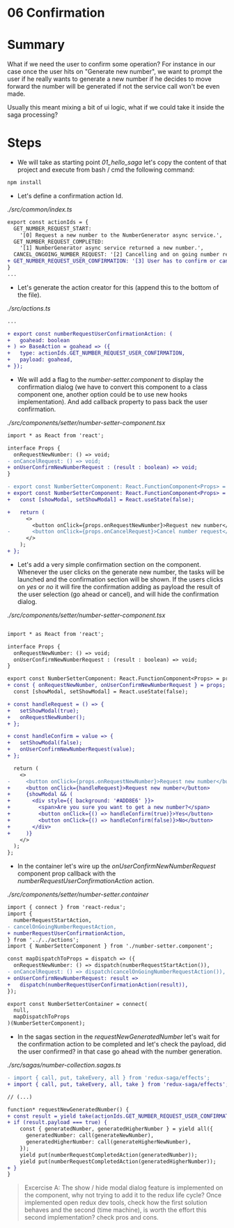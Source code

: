 # 06 Confirmation

# Summary

What if we need the user to confirm some operation? For instance in our case once the user hits on
"Generate new number", we want to prompt the user if he really wants to generate a new number if
he decides to move forward the number will be generated if not the service call won't be even made.

Usually this meant mixing a bit of ui logic, what if we could take it inside the saga processing?

# Steps

- We will take as starting point _01_hello_saga_ let's copy the content of that project
  and execute from bash / cmd the following command:

```bash
npm install
```

- Let's define a confirmation action Id.

_./src/common/index.ts_

```diff
export const actionIds = {
  GET_NUMBER_REQUEST_START:
    '[0] Request a new number to the NumberGenerator async service.',
  GET_NUMBER_REQUEST_COMPLETED:
    '[1] NumberGenerator async service returned a new number.',
  CANCEL_ONGOING_NUMBER_REQUEST: '[2] Cancelling and on going number request',
+ GET_NUMBER_REQUEST_USER_CONFIRMATION: '[3] User has to confirm or cancel the number request before it gets fired',
}
...
```

- Let's generate the action creator for this (append this to the bottom of the file).

_./src/actions.ts_

```diff
...

+ export const numberRequestUserConfirmationAction: (
+   goahead: boolean
+ ) => BaseAction = goahead => ({
+   type: actionIds.GET_NUMBER_REQUEST_USER_CONFIRMATION,
+   payload: goahead,
+ });
```

- We will add a flag to the _number-setter.component_ to display the confirmation dialog
  (we have to convert this component to a class component one, another option could be
  to use new hooks implementation). And add callback property to pass back the user
  confirmation.

_./src/components/setter/number-setter-component.tsx_

```diff
import * as React from 'react';

interface Props {
  onRequestNewNumber: () => void;
- onCancelRequest: () => void;
+ onUserConfirmNewNumberRequest : (result : boolean) => void;
}

- export const NumberSetterComponent: React.FunctionComponent<Props> = props => (
+ export const NumberSetterComponent: React.FunctionComponent<Props> = props => {
+   const [showModal, setShowModal] = React.useState(false);

+   return (
      <>
        <button onClick={props.onRequestNewNumber}>Request new number</button>
-       <button onClick={props.onCancelRequest}>Cancel number request</button>
      </>
    );
+ };

```

- Let's add a very simple confirmation section on the component. Whenever the user clicks on the generate new number, the tasks will be launched and the confirmation section will be shown.
  If the users clicks on _yes_ or _no_ it will fire the confirmation adding as payload the result of
  the user selection (go ahead or cancel), and will hide the confirmation dialog.

_./src/components/setter/number-setter-component.tsx_

```diff

import * as React from 'react';

interface Props {
  onRequestNewNumber: () => void;
  onUserConfirmNewNumberRequest : (result : boolean) => void;
}

export const NumberSetterComponent: React.FunctionComponent<Props> = props => {
+ const { onRequestNewNumber, onUserConfirmNewNumberRequest } = props;
  const [showModal, setShowModal] = React.useState(false);

+ const handleRequest = () => {
+   setShowModal(true);
+   onRequestNewNumber();
+ };

+ const handleConfirm = value => {
+   setShowModal(false);
+   onUserConfirmNewNumberRequest(value);
+ };

  return (
    <>
-     <button onClick={props.onRequestNewNumber}>Request new number</button>
+     <button onClick={handleRequest}>Request new number</button>
+     {showModal && (
+       <div style={{ background: '#ADD8E6' }}>
+         <span>Are you sure you want to get a new number?</span>
+         <button onClick={() => handleConfirm(true)}>Yes</button>
+         <button onClick={() => handleConfirm(false)}>No</button>
+       </div>
+     )}
    </>
  );
};
```

- In the container let's wire up the _onUserConfirmNewNumberRequest_ component prop callback
  with the _numberRequestUserConfirmationAction_ action.

_./src/components/setter/number-setter.container_

```diff
import { connect } from 'react-redux';
import {
  numberRequestStartAction,
- cancelOnGoingNumberRequestAction,
+ numberRequestUserConfirmationAction,
} from '../../actions';
import { NumberSetterComponent } from './number-setter.component';

const mapDispatchToProps = dispatch => ({
  onRequestNewNumber: () => dispatch(numberRequestStartAction()),
- onCancelRequest: () => dispatch(cancelOnGoingNumberRequestAction()),
+ onUserConfirmNewNumberRequest: result =>
+   dispatch(numberRequestUserConfirmationAction(result)),
});

export const NumberSetterContainer = connect(
  null,
  mapDispatchToProps
)(NumberSetterComponent);

```

- In the sagas section in the _requestNewGeneratedNumber_ let's wait for the confirmation action
  to be completed and let's check the payload, did the user confirmed? in that case go ahead with
  the number generation.

_./src/sagas/number-collection.sagas.ts_

```diff
- import { call, put, takeEvery, all } from 'redux-saga/effects';
+ import { call, put, takeEvery, all, take } from 'redux-saga/effects';

// (...)

function* requestNewGeneratedNumber() {
+ const result = yield take(actionIds.GET_NUMBER_REQUEST_USER_CONFIRMATION);
+ if (result.payload === true) {
    const { generatedNumber, generatedHigherNumber } = yield all({
      generatedNumber: call(generateNewNumber),
      generatedHigherNumber: call(generateHigherNewNumber),
    });
    yield put(numberRequestCompletedAction(generatedNumber));
    yield put(numberRequestCompletedAction(generatedHigherNumber));
+ }
}
```

> Excercise A: The show / hide modal dialog feature is implemented on the component, why not
> trying to add it to the redux life cycle? Once implemented open redux dev tools, check how the
> first solution behaves and the second (time machine), is worth the effort this second implementation?
> check pros and cons.
